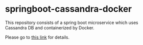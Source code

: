 # springboot-cassandra-docker

This repository consists of a spring boot microservice which uses Cassandra DB and containerized by Docker. 

Please go to [this link](https://solutiontoolkit.com/2023/01/tested-spring-boot-microservice-with-cassandra-containerized-by-docker/) for details.
